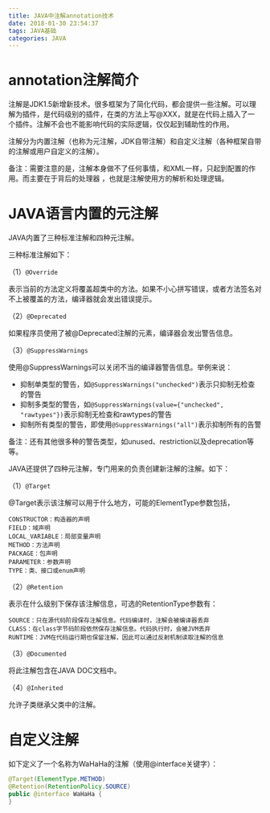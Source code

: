 ```yaml
---
title: JAVA中注解annotation技术
date: 2018-01-30 23:54:37
tags: JAVA基础
categories: JAVA
---
```


# annotation注解简介

注解是JDK1.5新增新技术。很多框架为了简化代码，都会提供一些注解。可以理解为插件，是代码级别的插件，在类的方法上写@XXX，就是在代码上插入了一个插件。注解不会也不能影响代码的实际逻辑，仅仅起到辅助性的作用。

注解分为内置注解（也称为元注解，JDK自带注解）和自定义注解（各种框架自带的注解或用户自定义的注解）。

备注：需要注意的是，注解本身做不了任何事情，和XML一样，只起到配置的作用。而主要在于背后的处理器 ，也就是注解使用方的解析和处理逻辑。

# JAVA语言内置的元注解

JAVA内置了三种标准注解和四种元注解。

三种标准注解如下：

（1）`@Override`

表示当前的方法定义将覆盖超类中的方法。如果不小心拼写错误，或者方法签名对不上被覆盖的方法，编译器就会发出错误提示。

（2）`@Deprecated`

如果程序员使用了被@Deprecated注解的元素，编译器会发出警告信息。

（3）`@SuppressWarnings`

使用@SuppressWarnings可以关闭不当的编译器警告信息。举例来说：

- 抑制单类型的警告，如`@SuppressWarnings("unchecked")`表示只抑制无检查的警告
- 抑制多类型的警告，如`@SuppressWarnings(value={"unchecked", "rawtypes"})`表示抑制无检查和rawtypes的警告
- 抑制所有类型的警告，即使用`@SuppressWarnings("all")`表示抑制所有的告警

备注：还有其他很多种的警告类型，如unused、restriction以及deprecation等等。

JAVA还提供了四种元注解，专门用来的负责创建新注解的注解。如下：

（1）`@Target`

@Target表示该注解可以用于什么地方，可能的ElementType参数包括，

```
CONSTRUCTOR：构造器的声明
FIELD：域声明
LOCAL_VARIABLE：局部变量声明
METHOD：方法声明
PACKAGE：包声明
PARAMETER：参数声明
TYPE：类、接口或enum声明
```

（2）`@Retention`

表示在什么级别下保存该注解信息，可选的RetentionType参数有：

```
SOURCE：只在源代码阶段保存注解信息。代码编译时，注解会被编译器丢弃
CLASS：在class字节码阶段依然保存注解信息。代码执行时，会被JVM丢弃
RUNTIME：JVM在代码运行期也保留注解，因此可以通过反射机制读取注解的信息
```

（3）`@Documented`

将此注解包含在JAVA DOC文档中。

（4）`@Inherited`

允许子类继承父类中的注解。

# 自定义注解

如下定义了一个名称为WaHaHa的注解（使用@interface关键字）：

```java
@Target(ElementType.METHOD)
@Retention(RetentionPolicy.SOURCE)
public @interface WaHaHa {
}
```
